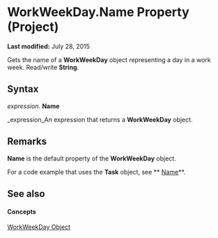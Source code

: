 
# WorkWeekDay.Name Property (Project)

 **Last modified:** July 28, 2015

Gets the name of a  **WorkWeekDay** object representing a day in a work week. Read/write **String**.

## Syntax

 _expression_. **Name**

 _expression_An expression that returns a  **WorkWeekDay** object.


## Remarks

 **Name** is the default property of the **WorkWeekDay** object.

For a code example that uses the  **Task** object, see ** [Name](2df034b0-13bc-f912-abbc-6b97b8c8d5ed.md)**.


## See also


#### Concepts


 [WorkWeekDay Object](b6cbbe5f-11de-de90-e0cc-82bc2027acf5.md)
